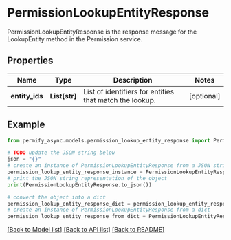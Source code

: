 # PermissionLookupEntityResponse

PermissionLookupEntityResponse is the response message for the LookupEntity method in the Permission service.

## Properties

Name | Type | Description | Notes
------------ | ------------- | ------------- | -------------
**entity_ids** | **List[str]** | List of identifiers for entities that match the lookup. | [optional] 

## Example

```python
from permify_async.models.permission_lookup_entity_response import PermissionLookupEntityResponse

# TODO update the JSON string below
json = "{}"
# create an instance of PermissionLookupEntityResponse from a JSON string
permission_lookup_entity_response_instance = PermissionLookupEntityResponse.from_json(json)
# print the JSON string representation of the object
print(PermissionLookupEntityResponse.to_json())

# convert the object into a dict
permission_lookup_entity_response_dict = permission_lookup_entity_response_instance.to_dict()
# create an instance of PermissionLookupEntityResponse from a dict
permission_lookup_entity_response_from_dict = PermissionLookupEntityResponse.from_dict(permission_lookup_entity_response_dict)
```
[[Back to Model list]](../README.md#documentation-for-models) [[Back to API list]](../README.md#documentation-for-api-endpoints) [[Back to README]](../README.md)


